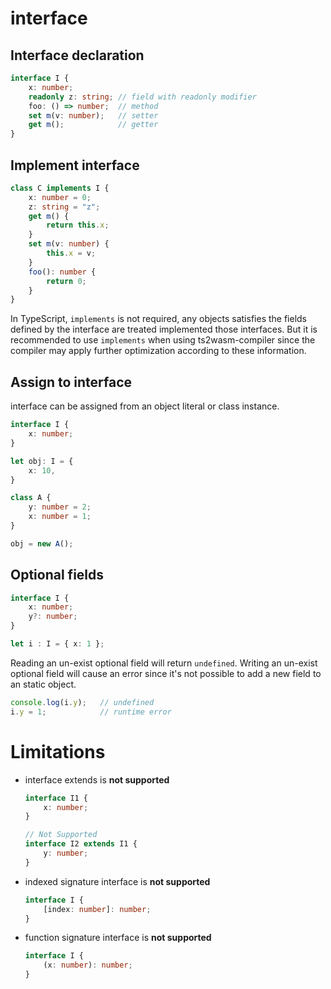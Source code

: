 # interface

## Interface declaration

``` TypeScript
interface I {
    x: number;
    readonly z: string; // field with readonly modifier
    foo: () => number;  // method
    set m(v: number);   // setter
    get m();            // getter
}
```

## Implement interface

``` TypeScript
class C implements I {
    x: number = 0;
    z: string = "z";
    get m() {
        return this.x;
    }
    set m(v: number) {
        this.x = v;
    }
    foo(): number {
        return 0;
    }
}
```

In TypeScript, `implements` is not required, any objects satisfies the fields defined by the interface are treated implemented those interfaces. But it is recommended to use `implements` when using ts2wasm-compiler since the compiler may apply further optimization according to these information.

## Assign to interface

interface can be assigned from an object literal or class instance.

``` TypeScript
interface I {
    x: number;
}

let obj: I = {
    x: 10,
}

class A {
    y: number = 2;
    x: number = 1;
}

obj = new A();
```

## Optional fields

``` TypeScript
interface I {
    x: number;
    y?: number;
}

let i : I = { x: 1 };
```

Reading an un-exist optional field will return `undefined`. Writing an un-exist optional field will cause an error since it's not possible to add a new field to an static object.

``` TypeScript
console.log(i.y);   // undefined
i.y = 1;            // runtime error
```

# Limitations

- interface extends is **not supported**

    ``` TypeScript
    interface I1 {
        x: number;
    }

    // Not Supported
    interface I2 extends I1 {
        y: number;
    }
    ```

- indexed signature interface is **not supported**

    ``` TypeScript
    interface I {
        [index: number]: number;
    }
    ```

- function signature interface is **not supported**

    ``` TypeScript
    interface I {
        (x: number): number;
    }
    ```
